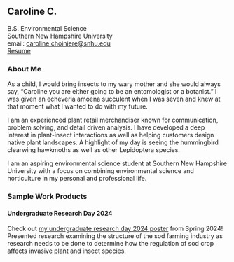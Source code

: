 ## Caroline C.
B.S. Environmental Science <br/>
Southern New Hampshire University <br/>
email: caroline.choiniere@snhu.edu <br/>
[Resume](https://app.joinhandshake.com/docs/55624969) <br/>

### About Me

As a child, I would bring insects to my wary mother and she would always say, “Caroline you are either going to be an entomologist or a botanist.” I was given an echeveria amoena succulent when I was seven and knew at that moment what I wanted to do with my future.

I am an experienced plant retail merchandiser known for communication, problem solving, and detail driven analysis. I have developed a deep interest in plant-insect interactions as well as helping customers design native plant landscapes. A highlight of my day is seeing the hummingbird clearwing hawkmoths as well as other Lepidoptera species. 

I am an aspiring environmental science student at Southern New Hampshire University with a focus on combining environmental science and horticulture in my personal and professional life.

### Sample Work Products
#### Undergraduate Research Day 2024
Check out [my undergraduate research day 2024 poster](https://hdl.handle.net/10474/3833) from Spring 2024!
Presented research examining the structure of the sod farming industry as research needs to be done to determine how the regulation of sod crop affects invasive plant and insect species.
